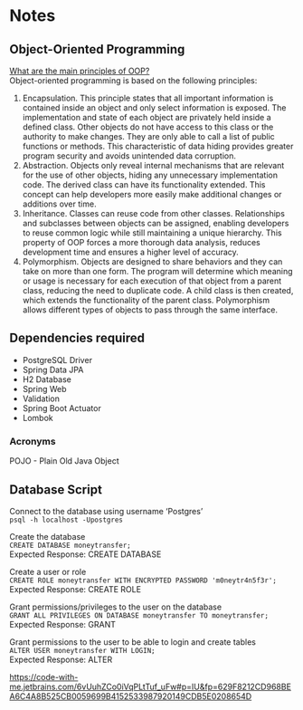 # Notes

## Object-Oriented Programming
[What are the main principles of OOP?](https://searchapparchitecture.techtarget.com/definition/object-oriented-programming-OOP)  
Object-oriented programming is based on the following principles:  
1. Encapsulation. This principle states that all important information is contained inside an object and only select information is exposed. The implementation and state of each object are privately held inside a defined class. Other objects do not have access to this class or the authority to make changes. They are only able to call a list of public functions or methods. This characteristic of data hiding provides greater program security and avoids unintended data corruption.  
2. Abstraction. Objects only reveal internal mechanisms that are relevant for the use of other objects, hiding any unnecessary implementation code. The derived class can have its functionality extended. This concept can help developers more easily make additional changes or additions over time.  
3. Inheritance. Classes can reuse code from other classes. Relationships and subclasses between objects can be assigned, enabling developers to reuse common logic while still maintaining a unique hierarchy. This property of OOP forces a more thorough data analysis, reduces development time and ensures a higher level of accuracy.  
4. Polymorphism. Objects are designed to share behaviors and they can take on more than one form. The program will determine which meaning or usage is necessary for each execution of that object from a parent class, reducing the need to duplicate code. A child class is then created, which extends the functionality of the parent class. Polymorphism allows different types of objects to pass through the same interface.  

## Dependencies required
* PostgreSQL Driver  
* Spring Data JPA  
* H2 Database  
* Spring Web  
* Validation  
* Spring Boot Actuator  
* Lombok  

### Acronyms
POJO - Plain Old Java Object

## Database Script
Connect to the database using username ‘Postgres’  
`psql -h localhost -Upostgres`

Create the database  
`CREATE DATABASE moneytransfer;`  
Expected Response: CREATE DATABASE

Create a user or role  
`CREATE ROLE moneytransfer WITH ENCRYPTED PASSWORD 'm0neytr4n5f3r';`  
Expected Response: CREATE ROLE  

Grant permissions/privileges to the user on the database  
`GRANT ALL PRIVILEGES ON DATABASE moneytransfer TO moneytransfer;`  
Expected Response: GRANT  

Grant permissions to the user to be able to login and create tables  
`ALTER USER moneytransfer WITH LOGIN;`   
Expected Response: ALTER  

https://code-with-me.jetbrains.com/6vUuhZCo0iVqPLtTuf_uFw#p=IU&fp=629F8212CD968BEA6C4A8B525CB0059699B4152533987920149CDB5E0208654D
